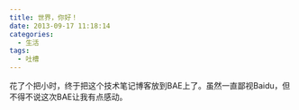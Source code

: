 ```yaml
---
title: 世界，你好！
date: 2013-09-17 11:18:14
categories:
  - 生活
tags:
  - 吐槽
---
```

花了个把小时，终于把这个技术笔记博客放到BAE上了。虽然一直鄙视Baidu，但不得不说这次BAE让我有点感动。
